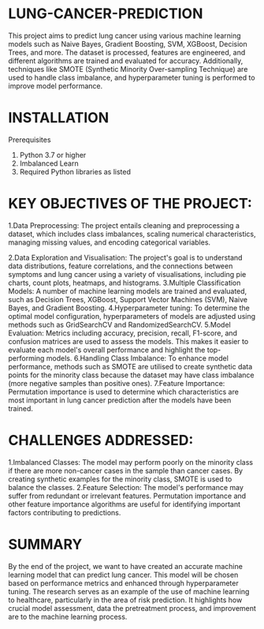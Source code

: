 # LUNG-CANCER-PREDICTION
This project aims to predict lung cancer using various machine learning models such as Naive Bayes, Gradient Boosting, SVM, XGBoost, Decision Trees, and more. The dataset is processed, features are engineered, and different algorithms are trained and evaluated for accuracy. Additionally, techniques like SMOTE (Synthetic Minority Over-sampling Technique) are used to handle class imbalance, and hyperparameter tuning is performed to improve model performance.
# INSTALLATION
Prerequisites
 1.	Python 3.7 or higher
 2.	Imbalanced Learn 
 3.	Required Python libraries as listed 

# KEY OBJECTIVES OF THE PROJECT:
 1.Data Preprocessing: The project entails cleaning and preprocessing a dataset, which includes class imbalances, scaling numerical characteristics, managing missing values, and encoding categorical variables.
 
 2.Data Exploration and Visualisation: The project's goal is to understand data distributions, feature correlations, and the connections between symptoms and lung cancer using a variety of visualisations, including pie charts, count plots, heatmaps, and histograms.
 3.Multiple Classification Models: A number of machine learning models are trained and evaluated, such as Decision Trees, XGBoost, Support Vector Machines (SVM), Naive Bayes, and Gradient Boosting.
 4.Hyperparameter tuning: To determine the optimal model configuration, hyperparameters of models are adjusted using methods such as GridSearchCV and RandomizedSearchCV.
 5.Model Evaluation: Metrics including accuracy, precision, recall, F1-score, and confusion matrices are used to assess the models. This makes it easier to evaluate each model's overall performance and highlight the top-performing models.
 6.Handling Class Imbalance: To enhance model performance, methods such as SMOTE are utilised to create synthetic data points for the minority class because the dataset may have class imbalance (more negative samples than positive ones).
 7.Feature Importance: Permutation importance is used to determine which characteristics are most important in lung cancer prediction after the models have been trained.
# CHALLENGES ADDRESSED:
 1.Imbalanced Classes: The model may perform poorly on the minority class if there are more non-cancer cases in the sample than cancer cases. By creating synthetic examples for the minority class, SMOTE is used to balance the classes.
 2.Feature Selection: The model's performance may suffer from redundant or irrelevant features. Permutation importance and other feature importance algorithms are useful for identifying important factors contributing to predictions.
# SUMMARY
By the end of the project, we want to have created an accurate machine learning model that can predict lung cancer. This model will be chosen based on performance metrics and enhanced through hyperparameter tuning. The research serves as an example of the use of machine learning to healthcare, particularly in the area of risk prediction. It highlights how crucial model assessment, data the pretreatment process, and improvement are to the machine learning process.
